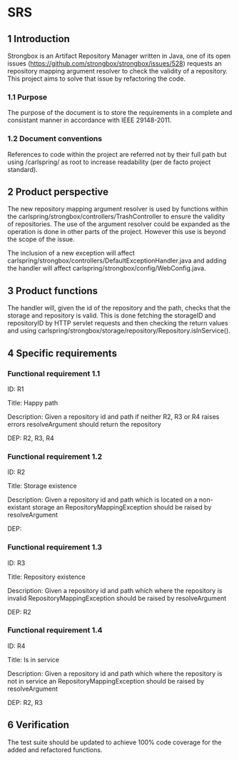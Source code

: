 # SRS

## 1 Introduction

Strongbox is an Artifact Repository Manager written in Java, one of its open issues (https://github.com/strongbox/strongbox/issues/528) requests an repository mapping argument resolver to check the validity of a repository. This project aims to solve that issue by refactoring the code.

### 1.1 Purpose

The purpose of the document is to store the requirements in a complete and consistant manner in accordance with IEEE 29148-2011.

### 1.2 Document conventions

References to code within the project are referred not by their full path but using /carlspring/ as root to increase readability (per de facto project standard).

## 2 Product perspective

The new repository mapping argument resolver is used by functions within the carlspring/strongbox/controllers/TrashController to ensure the validity of repositories. The use of the argument resolver could be expanded as the operation is done in other parts of the project. However this use is beyond the scope of the issue.

The inclusion of a new exception will affect carlspring/strongbox/controllers/DefaultExceptionHandler.java and adding the handler will affect carlspring/strongbox/config/WebConfig.java.

## 3 Product functions

The handler will, given the id of the repository and the path, checks that the storage and repository is valid. This is done fetching the storageID and repositoryID by HTTP servlet requests and then checking the return values and using carlspring/strongbox/storage/repository/Repository.isInService().

## 4 Specific requirements

### Functional requirement 1.1
ID: R1

Title: Happy path

Description: Given a repository id and path if neither R2, R3 or R4 raises errors resolveArgument should return the repository

DEP: R2, R3, R4


### Functional requirement 1.2
ID: R2

Title: Storage existence

Description: Given a repository id and path which is located on a non-existant storage an RepositoryMappingException should be raised by resolveArgument

DEP:

### Functional requirement 1.3
ID: R3

Title: Repository existence

Description: Given a repository id and path which where the repository is invalid RepositoryMappingException should be raised by resolveArgument

DEP: R2

### Functional requirement 1.4
ID: R4

Title: Is in service

Description: Given a repository id and path which where the repository is not in service an RepositoryMappingException should be raised by resolveArgument

DEP: R2, R3


## 6 Verification

The test suite should be updated to achieve 100% code coverage for the added and refactored functions.